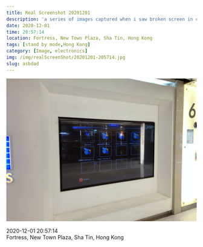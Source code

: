 ```yaml
---
title: Real Screenshot 20201201
description: 'a series of images captured when i saw broken screen in city'
date: 2020-12-01 
time: 20:57:14 
location: Fortress, New Town Plaza, Sha Tin, Hong Kong 
tags: [stand by mode,Hong Kong]
category: [Image, electronics]
img: /img/realScreenShot/20201201-205714.jpg
slug: asbdad
---
```


 ![Alttext](/img/realScreenShot/20201201-205714.jpg)  

2020-12-01    20:57:14  
Fortress, New Town Plaza, Sha Tin, Hong Kong 